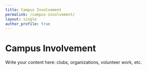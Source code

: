 ```yaml
---
title: Campus Involvement
permalink: /campus-involvement/
layout: single
author_profile: true
---
```


# Campus Involvement

Write your content here: clubs, organizations, volunteer work, etc.
